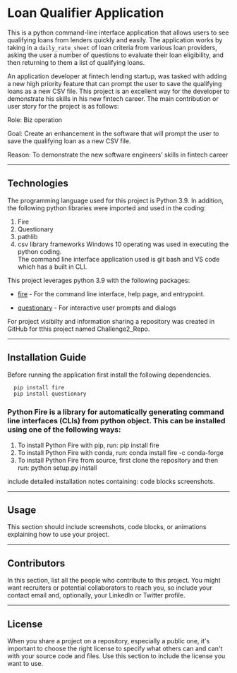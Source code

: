 # Loan Qualifier Application

This is a python command-line interface application that allows users to see qualifying loans from lenders quickly and easily. The application works by taking in a `daily_rate_sheet` of loan criteria from various loan providers, asking the user a number of questions to evaluate their loan eligibility, and then returning to them a list of qualifying loans.

An application developer at fintech lending startup, was tasked with adding a new high priority feature that can prompt the user to save the qualifying loans as a new CSV file.  This project is an excellent way for the developer to demonstrate his skills in his new fintech career.
The main contribution or user story for the project is as follows:

Role: Biz operation

Goal: Create an enhancement in the software that will prompt the user to save the qualifying loan as a new CSV file.

Reason: To demonstrate the new software engineers’ skills in fintech career

---

## Technologies
The programming language used for this project is Python 3.9. In addition, the following python libraries were imported and used in the coding:
1. Fire
2. Questionary
3. pathlib
4. csv library 
frameworks
Windows 10 operating was used in executing the python coding.  
The command line interface application used is git bash and VS code which has a built in CLI.

This project leverages python 3.9 with the following packages:

* [fire](https://github.com/google/python-fire) - For the command line interface, help page, and entrypoint.

* [questionary](https://github.com/tmbo/questionary) - For interactive user prompts and dialogs

For project visibilty and information sharing a repository was created in GitHub for tthis project named Challenge2_Repo.

---

## Installation Guide
Before running the application first install the following dependencies.
```python
  pip install fire
  pip install questionary
```
### Python Fire is a library for automatically generating command line interfaces (CLIs) from python object. This can be installed using one of the following ways:
1. To install Python Fire with pip, run: pip install fire
2. To install Python Fire with conda, run: conda install fire -c conda-forge
3. To install Python Fire from source, first clone the repository and then run: python setup.py install





include detailed installation notes 
containing:
code blocks
screenshots.

---

## Usage

This section should include
 screenshots, 
 code blocks, 
 or animations explaining how to use your project.

---

## Contributors

In this section, 
list all the people who contribute to this project. 
You might want recruiters or potential collaborators to reach you, 
so include your contact email and, 
optionally, your LinkedIn or Twitter profile.

---

## License

When you share a project on a repository, especially a public one, 
it's important to choose the right license to specify what others can and can't with your source code and files. 
Use this section to include the license you want to use.

